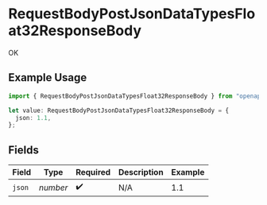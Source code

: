 # RequestBodyPostJsonDataTypesFloat32ResponseBody

OK

## Example Usage

```typescript
import { RequestBodyPostJsonDataTypesFloat32ResponseBody } from "openapi/sdk/models/operations";

let value: RequestBodyPostJsonDataTypesFloat32ResponseBody = {
  json: 1.1,
};
```

## Fields

| Field              | Type               | Required           | Description        | Example            |
| ------------------ | ------------------ | ------------------ | ------------------ | ------------------ |
| `json`             | *number*           | :heavy_check_mark: | N/A                | 1.1                |